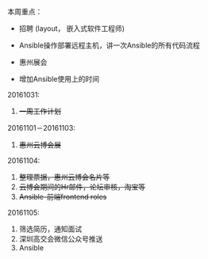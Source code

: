 本周重点：

* 招聘 \(layout， 嵌入式软件工程师\)

* Ansible操作部署远程主机，讲一次Ansible的所有代码流程

* 惠州展会

* 增加Ansible使用上的时间


20161031:

1. ~~一周工作计划~~

20161101－20161103:

1. ~~惠州云博会展~~

20161104:

1. ~~整理票据，惠州云博会名片等~~
2. ~~云博会期间的Hr邮件，论坛审核，淘宝等~~
3. ~~Ansible-前端frontend roles~~

20161105:

1. 筛选简历，通知面试
2. 深圳高交会微信公众号推送
3. Ansible

